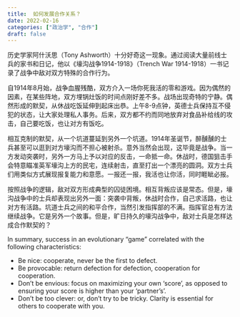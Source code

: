 ```yaml
---
title:  如何发展合作关系？
date: 2022-02-16
categories: ["政治学", "合作"]
draft: false
---
```


历史学家阿什沃思（Tony Ashworth）十分好奇这一现象。通过阅读大量前线士兵的家书和日记，他以《壕沟战争1914-1918》（Trench War 1914-1918）一书记录了战争中敌对双方特殊的合作行为。

自1914年8月始，战争血腥残酷，双方介入一场你死我活的零和游戏。因为偶然的因素，在某些阵地，双方埋锅灶饭的时间点刚好差不多。战场出现奇特的宁静。偶然形成的默契，从休战吃饭延伸到起床出恭。上午8-9点钟，英德士兵保持互不侵犯的状态，让大家处理私人事务。后来，双方都不约而同地放弃对食品补给线的攻击，自己要吃饭，也让对方有饭吃。

相互克制的默契，从一个坑道蔓延到另外一个坑道。1914年圣诞节，醉醺醺的士兵甚至可以逛到对方壕沟而不担心被射杀。意外当然会出现，这毕竟是战争。当一方发动突袭时，另外一方马上予以对应的反击，一命抵一命。休战时，德国狙击手会特意瞄准英军壕沟上方的民宅，连续射击，直至打出一个漂亮的圆洞。双方士兵们用类似方式展现报复能力和意愿。一报还一报，我活也让你活，同时睚眦必报。

按照战争的逻辑，敌对双方形成典型的囚徒困境。相互背叛应该是常态。但是，壕沟战争中的士兵却表现出另外一面：突袭中背叛，休战时合作，自己求活路，也让对方有活路。坑道士兵之间的和平合作，当然引发指挥部的不满。指挥官总有方法继续战争。它是另外一个故事。但是，旷日持久的壕沟战争中，敌对士兵是怎样达成合作默契的？

In summary, success in an evolutionary “game” correlated with the following characteristics:

- Be nice: cooperate, never be the first to defect.
- Be provocable: return defection for defection, cooperation for cooperation.
- Don’t be envious: focus on maximizing your own ‘score’, as opposed to ensuring your score is higher than your ‘partner’s’.
- Don’t be too clever: or, don’t try to be tricky. Clarity is essential for others to cooperate with you.